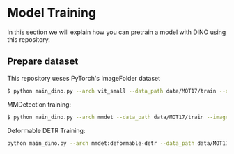# Model Training

In this section we will explain how you can pretrain a model with DINO using this repository.

## Prepare dataset

This repository ueses PyTorch's ImageFolder dataset 

```bash
$ python main_dino.py --arch vit_small --data_path data/MOT17/train --output_dir work_dirs
```

MMDetection training:

```bash
$ python main_dino.py --arch mmdet --data_path data/MOT17/train --image_size 256 --embed_dim 131072 --batch_size_per_gpu 1 --local_crops_number 2 --output_dir work_dirs
```

Deformable DETR Training:

```bash
python main_dino.py --arch mmdet:deformable-detr --data_path data/MOT17/train --image_size 512 --embed_dim 256 --batch_size_per_gpu 1 --local_crops_number 1 --output_dir work_dirs
```